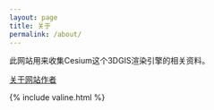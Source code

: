 ```yaml
---
layout: page
title: 关于
permalink: /about/
---
```


此网站用来收集Cesium这个3DGIS渲染引擎的相关资料。

<a href="./t/18/resume/txf-resume.html">关于网站作者</a>

{% include valine.html %}